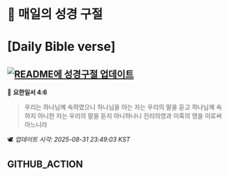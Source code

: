 # 🙏 매일의 성경 구절
# [Daily Bible verse]
## [![README에 성경구절 업데이트](https://github.com/DONGSUKA/first_test/actions/workflows/update-readme-bible.yml/badge.svg)](https://github.com/DONGSUKA/first_test/actions/workflows/update-readme-bible.yml)
<!-- START_BIBLE_VERSE -->
📖 **요한일서 4:6**
> 우리는 하나님께 속하였으니 하나님을 아는 자는 우리의 말을 듣고 하나님께 속하지 아니한 자는 우리의 말을 듣지 아니하나니 진리의영과 미혹의 영을 이로써 아느니라

🕊️ _업데이트 시각: 2025-08-31 23:49:03 KST_
  <!-- END_BIBLE_VERSE -->
## GITHUB_ACTION

